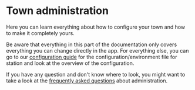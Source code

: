 # Town administration

Here you can learn everything about how to configure your town and how to make it completely yours.

Be aware that everything in this part of the documentation only covers everything you can change directly in the app. For everything else, you can go to our [configuration guide](../setup/config-setup.md#an-overview-of-the-configuration) for the configuration/environment file for station and look at the overview of the configuration.

If you have any question and don't know where to look, you might want to take a look at the [frequently asked questions](./faq.md) about administration.